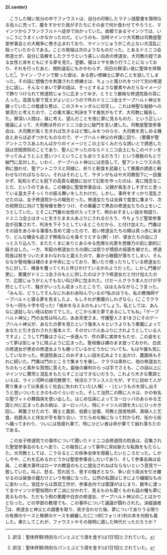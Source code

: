 #### 2{.center}

　こうした暗い気分の中でファウストは、自分の印刷したラテン語聖書を賢明なる役人に売って、腹をすかせた我が子たちにその金で何か食わせてやろうと、マインツからフランクフルトへ徒歩で向かっていた。故郷であるマインツでは、いっこうにうまくいかなかったのだ。というのも、当時マインツ大司教は司教座聖堂参事会との大戦争に巻き込まれており、マインツじゅうがこの上ない大混乱に陥っていたからである。ことの発端は次のようなものだった。とあるドミニコ会修道士が、自分に告解をしたクララという美しい白衣の修道女、大司教の姪である女性と床をともにする夢を見た。翌朝、彼はミサを執り行うことになっており、それを行ったあと、規則違反にもかかわらず、同日の罪深い夜に聖体を拝領した[^1]。ライン・ワインで酔った彼は、ある若い修練士に夢のことを話してしまった。その話に想像力を刺激された修練士は、ちょっと尾ひれをつけて別の修道士に話し、そんなぐあいで夢の話は、ぞっとするような要素やみだらなイメージで飾りつけられて修道院じゅうに広まってゆき、とうとう厳格な修道院長の耳に入った。高貴な家で覚えがよいというので件のドミニコ会士ゲープハルト神父を嫌っていたこの敬虔な男は、このスキャンダルに仰天し、これは神聖な秘跡への冒涜だと考えたので、この重大事に判決を下す勇気がもてず、大司教に報告した。罪深い人間は、昼に考え、望んだことを夜に夢に見るものだ、という正しい推論によって、大司教は件のドミニコ会士に破門を言い渡した。司教座聖堂参事会は、大司教が長く生きれば生きるほど憎しみをつのらせ、大司教を苦しめる機会とあらば必ずつかむものなので、ゲープハルト神父の弁護に回り、〈悪魔が聖アントニウスあふれんばかりのイメージとこの上なくみだらな誘いとで誘惑した話は世間周知のことであり、聖人にやったのならドミニコ会土にもこのペテンをやってみようとふと思いつくということもありうるだろう〉という根拠のもとで破門に反対した。いわく、ゲープハルト神父には忠告して、聖アントニウスの先例に倣わせ、聖アントニウスと同様に、祈りと断食を武器として悪魔の誘惑と戦わせなければならない。それはそれとして、サタンがもはや大司教猊下に一目置かず、恥知らずにも猊下の高貴な親族に似せて幻影を作ったのは、実に残念なことだ、というのである。この機会に聖堂参事会は、父親が長生きしすぎだと思っている皇太子そっくりの振る舞いをしたわけだ。しかし、事件をすっかり混乱させたのは、女子修道院からの報告だった。修道女たちは全員で食堂に集まり、次の祝祭日に向けて聖母像を飾りつけ、その華麗さで黒衣の修道女たちの上をいこうとしていた。とそこに門番の女性が入ってきて、例のおぞましい話を物語り、ドミニコ会土はきっと生きたまま火あぶりにされるだろう、今ちょうど聖堂参事会が召集されて、判決を下そうとしているところだから、と付け加えた。門番はその話をあらゆる事情も含めて語ったので、若い修道女たちの頬は真っ赤に染まり、どんな機会も逃さず無垢な心を毒そうとする{罪|・}が、彼女たちの血にさっと入り込んで、またたくまにありとあらゆる危険な光景を想像力の前に劇的に描き出した。一方、年配の修道女たちの顔には怒りが憤怒の仮面を被せた。修道院長は杖をついたままわなわなと震えたので、鼻から眼鏡が落ちてしまい、そんななか聖母像は裸のまま中央に立っており、驚いたり憤ったりしている修道女たちに対して、裸身を覆ってくれと呼びかけているかのようだった。しかし門番が更に、悪魔がドミニコ会さのもとに供したのはクララ修道女だと付け加えたので、広間じゅうがとんでもない叫び声に包まれた。けだ一人クララ本人だけが平然としていて、騒ぎがいったん収まったところで、ほほえみながらこう言った。「みんな、どうしてそんなにわあわあ叫んでいるの?私のほうも、私の教悔師ゲープハルトと寝る夢を見ましたよ、もしそれが悪魔のしわざなら」(ここでクララも一同も十字を切った)「戒めを与えるのもよいでしょう。私としては、あんなに退屈しない夜は初めてでした。どこから来た夢であるにしてもね」「ゲープハルト神父」門の女性は叫んだ。ああ天使さま、守護聖人さま!まさにそのゲープハルト神父が、あなたの夢を見たという張本人々というよりもう悪魔によってあなたと引き合わされた張本人で、そのせいで火あぶりにされようとしている人ですよ」こうして門番はさらに一歩進んで、件の夢に実体をもたせ、この姿をとって夢は街じゅうに飛ぶように広まった。聖母像は裸のまま放っておかれ、白衣の修道女が黒衣の修道女よりも勝っているかどうかについても、もはや誰も気にしていなかった。修道院長はこのおぞましい話を広めようと出かけ、農園係もそれに続いた。門番は門のところで集まりを催し、クララは素朴に、他の修道女たちのもっと素朴な質問に答えた。最後の審判のらっぱ手でさえも、この話以上にマインツに驚愕と混乱をもたらすことはできないだろう。これより大きな驚諤といえば、ライン河畔の諸司教領で、快活なフランス人たちが、すでに初めて人が寄り集まって以来長らく社会に失われていた{人権|・・}というものを探し出そうと思いついたときのものぐらいだった。そして当然この際に人々は、かの有名な聖ヴィトの舞踏病を思い出した。はじめ伝染によってヨーロッパのあらゆる王国と州に広まったあの病は、ヨーロッパ人、特にドイツ人の頭を大いにひっかき回し、興奮させたので、騎士と農民、伯爵と従僕、司教と田舎牧師、貴婦人と乞食、伯爵夫人と侍女が手を取り合い、でたらめな輪になって村から村、街から街へ踊ってまわり、ついには皆疲れ果て、特にひどい者は命が果てて崩れ落ちたのである。
[^1]:訳注：聖体拝領(特別なパンとぶどう酒を食す)は1日1回とされていた。

　この女子修道院での事件について聞いたドミニコ会修道院の院長は、召集された聖堂参事会のもとへ走り、この報告によって事件に突如新たな転換をもたらした。大司教としては、こうなるとこの係争全体を隠蔽したいところだった。しかし今や、これを広めるかどうかは聖堂参事会しだいであり、そして参事会員は全員、この重大事件はローマの教皇のもとに提出されねばならないという意見で一致していた。叫ぶ、怒る、荒れ狂う、脅すの騒ぎとなり、争い合う両派を引き離せるのは昼食の鐘だけという有様になった。公然の私闘はじきにより繊細なものに変わった。宮廷からは買収工作が、参事会内では策謀がはじまり、数年に渡って全マインツが聖俗問わず二派に分かれて、見るものも聞くものも話の種も夢に見るものも、ただもう例の悪魔や白衣の修道女、ゲープハルト神父のことばかりとなった。どの学部の教壇でも、この事件について議論が闘わされた。決疑論者[^1]は、修道女と神父との調書を取り、突き合わせた後、夢についてありうる限りの有罪のケースと無罪のケースを網羅した{二つ折|フォリオ}判の本を何冊も着した。果たしてこれが、ファウストやその発明に適した時代だっただろうか？
[^1]:宗教・道徳上の一般原則を個別特殊の事例に適用する方法を研究する学者。